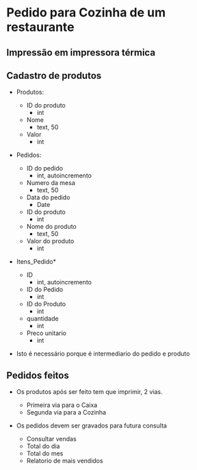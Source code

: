 # Pedido para Cozinha de um restaurante 

## Impressão em impressora térmica

## Cadastro de produtos 

- Produtos:
	- ID do produto
		- int
	- Nome
		- text, 50
	- Valor
		- int 

- Pedidos:
	- ID do pedido
		- int, autoincremento
	- Numero da mesa 
		- text, 50 
	- Data do pedido
		-  Date
	- ID do produto
		- int
	- Nome do produto
		- text, 50
	- Valor do produto
		- int 

- Itens_Pedido* 
	- ID 
		- int, autoincremento
	- ID do Pedido 
		- int
	- ID do Produto 
		- int
	- quantidade
		- int
	- Preco unitario 
		- int

 * Isto é necessário porque é intermediario do pedido e produto 

## Pedidos feitos 

- Os produtos após ser feito tem que imprimir, 2 vias. 
	- Primeira via para o Caixa 
	- Segunda via para a Cozinha 

- Os pedidos devem ser gravados para futura consulta 
	- Consultar vendas 
	- Total do dia 
	- Total do mes 
	- Relatorio de mais vendidos 
	